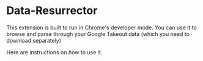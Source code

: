 # Data-Resurrector
This extension is built to run in Chrome's developer mode. You can use it to browse and parse through your Google Takeout data (which you need to download separately)

Here are instructions on how to use it.
